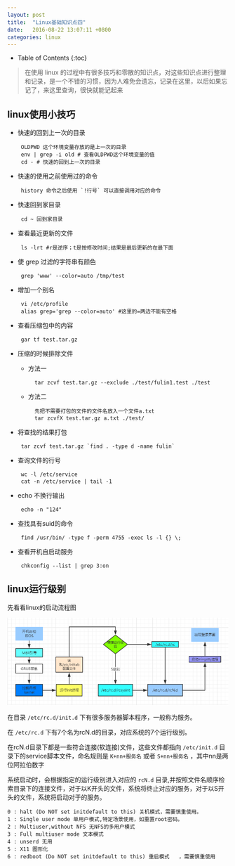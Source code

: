 ```yaml
---
layout: post
title:	"Linux基础知识点四"
date:	2016-08-22 13:07:11 +0800
categories:	linux
---
```


* Table of Contents
{:toc}

> 在使用 linux 的过程中有很多技巧和零散的知识点，对这些知识点进行整理和记录，是一个不错的习惯，因为人难免会遗忘，记录在这里，以后如果忘记了，来这里查询，很快就能记起来


## linux使用小技巧
 * 快速的回到上一次的目录

		OLDPWD 这个环境变量存放的是上一次的目录
		env | grep -i old # 查看OLDPWD这个环境变量的值 
		cd - # 快速的回到上一次的目录
 * 快速的使用之前使用过的命令
 
		history 命令之后使用 `!行号` 可以直接调用对应的命令
 * 快速回到家目录
 
		cd ~ 回到家目录
 * 查看最近更新的文件

		ls -lrt #r是逆序；t是按修改时间;结果是最后更新的在最下面
 * 使 grep 过滤的字符串有颜色
 
		grep 'www' --color=auto /tmp/test
 * 增加一个别名

		vi /etc/profile
		alias grep='grep --color=auto' #这里的=两边不能有空格
 * 查看压缩包中的内容

		gar tf test.tar.gz
 * 压缩的时候排除文件

	- 方法一
	
			tar zcvf test.tar.gz --exclude ./test/fulin1.test ./test
	- 方法二

			先把不需要打包的文件的文件名放入一个文件a.txt
			tar zcvfX test.tar.gz a.txt ./test/
 * 将查找的结果打包

		tar zcvf test.tar.gz `find . -type d -name fulin`
 * 查询文件的行号

		wc -l /etc/service
		cat -n /etc/service | tail -1
 * echo 不换行输出

		echo -n "124"
 * 查找具有suid的命令

		find /usr/bin/ -type f -perm 4755 -exec ls -l {} \;
 * 查看开机自启动服务
	 
		chkconfig --list | grep 3:on
 

		


## linux运行级别

 先看看linux的启动流程图

![](/image/start.PNG)

 在目录 `/etc/rc.d/init.d` 下有很多服务器脚本程序，一般称为服务。

 在 `/etc/rc.d` 下有7个名为rcN.d的目录，对应系统的7个运行级别。

 在rcN.d目录下都是一些符合连接(软连接)文件，这些文件都指向 `/etc/init.d` 目录下的service脚本文件，命名规则是 `K+nn+服务名` 或者 `S+nn+服务名` ，其中nn是两位阿拉伯数字

 系统启动时，会根据指定的运行级别进入对应的 `rcN.d` 目录,并按照文件名顺序检索目录下的连接文件，对于以K开头的文件，系统将终止对应的服务，对于以S开头的文件，系统将启动对于的服务。

	0 : halt (Do NOT set initdefault to this) 关机模式，需要慎重使用。
	1 : Single user mode 单用户模式,特定场景使用，如重置root密码。
	2 : Multiuser,without NFS 无NFS的多用户模式
	3 : Full multiuser mode 文本模式
	4 : unserd 无用
	5 : X11 图形化
	6 : redboot (Do NOT set initdefault to this) 重启模式	，需要慎重使用